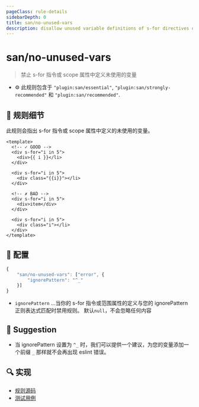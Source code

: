 ```yaml
---
pageClass: rule-details
sidebarDepth: 0
title: san/no-unused-vars
description: disallow unused variable definitions of s-for directives or scope attributes
---
```

# san/no-unused-vars
> 禁止 s-for 指令或 scope 属性中定义未使用的变量

- :gear: 此规则包含于 `"plugin:san/essential"`, `"plugin:san/strongly-recommended"` 和 `"plugin:san/recommended"`.

## :book: 规则细节

此规则会指出 s-for 指令或 scope 属性中定义的未使用的变量。

<eslint-code-block :rules="{'san/no-unused-vars': ['error']}">

```vue
<template>
  <!-- ✓ GOOD -->
  <div s-for="i in 5">
    <div>{{ i }}</li>
  </div>

  <div s-for="i in 5">
    <div class="{{i}}"></li>
  </div>

  <!-- ✗ BAD -->
  <div s-for="i in 5">
    <div>item</div>
  </div>

  <div s-for="i in 5">
    <div class="i"></li>
  </div>
</template>
```

</eslint-code-block>

## :wrench: 配置

```js
{
    "san/no-unused-vars": ["error", {
        "ignorePattern": "^_"
    }]
}
```

- `ignorePattern` ...当你的 s-for 指令或范围属性的定义与您的 ignorePattern 正则表达式匹配时禁用规则。 默认`null`，不会忽略任何内容

## :rocket: Suggestion

- 当 ignorePattern 设置为 `^_` 时，我们可以提供一个建议，为您的变量添加一个前缀 `_` 那样就不会再出现 eslint 错误。

## :mag: 实现

- [规则源码](https://github.com/ecomfe/eslint-plugin-san/blob/main/lib/rules/no-unused-vars.js)
- [测试用例](https://github.com/ecomfe/eslint-plugin-san/blob/main/__tests__/lib/rules/no-unused-vars.test.js)
